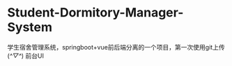 # Student-Dormitory-Manager-System
学生宿舍管理系统，springboot+vue前后端分离的一个项目，第一次使用git上传(*^▽^*)
前台UI










































